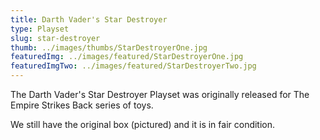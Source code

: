 ```yaml
---
title: Darth Vader's Star Destroyer
type: Playset
slug: star-destroyer
thumb: ../images/thumbs/StarDestroyerOne.jpg
featuredImg: ../images/featured/StarDestroyerOne.jpg
featuredImgTwo: ../images/featured/StarDestroyerTwo.jpg
---
```


The Darth Vader's Star Destroyer Playset was originally released for The Empire Strikes Back series of toys.

We still have the original box (pictured) and it is in fair condition.  